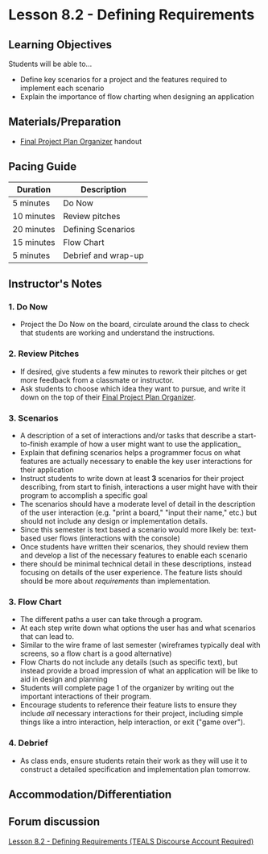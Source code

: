 # Lesson 8.2 - Defining Requirements

## Learning Objectives

Students will be able to...

* Define key scenarios for a project and the features required to implement each scenario
* Explain the importance of flow charting when designing an application

## Materials/Preparation

* [Final Project Plan Organizer] handout

## Pacing Guide

| Duration  | Description                                   |
| --------- | --------------------------------------------- |
| 5 minutes | Do Now |
| 10 minutes | Review pitches |
| 20 minutes | Defining Scenarios |
| 15 minutes | Flow Chart |
| 5 minutes | Debrief and wrap-up|

## Instructor's Notes

### 1. Do Now

* Project the Do Now on the board, circulate around the class to check that students are working and understand the instructions.

### 2. Review Pitches

* If desired, give students a few minutes to rework their pitches or get more feedback from a classmate or instructor.
* Ask students to choose which idea they want to pursue, and write it down on the top of their [Final Project Plan Organizer].

### 3. Scenarios

* A description of a set of interactions and/or tasks that describe a start-to-finish example of how a user might want to use the application_
* Explain that defining scenarios helps a programmer focus on what features are actually necessary to enable the key user interactions for their application
* Instruct students to write down at least **3** scenarios for their project describing, from start to finish, interactions a user might have with their program to accomplish a specific goal
* The scenarios should have a moderate level of detail in the description of the user interaction (e.g. "print a board," "input their name," etc.) but should not include any design or implementation details.
* Since this semester is text based a scenario would more likely be: text-based user flows (interactions with the console)
* Once students have written their scenarios, they should review them and develop a list of the necessary features to enable each scenario
* there should be minimal technical detail in these descriptions, instead focusing on details of the user experience.  The feature lists should should be more about _requirements_ than implementation.

### 3. Flow Chart

* The different paths a user can take through a program.
* At each step write down what options the user has and what scenarios that can lead to.
* Similar to the wire frame of last semester (wireframes typically deal with screens, so a flow chart is a good alternative)
* Flow Charts do not include any details (such as specific text), but instead provide a broad impression of what an application will be like to aid in design and planning
* Students will complete page 1 of the organizer by writing out the important interactions of their program.
* Encourage students to reference their feature lists to ensure they include _all_ necessary interactions for their project, including simple things like a intro interaction, help interaction, or exit ("game over").

### 4. Debrief

* As class ends, ensure students retain their work as they will use it to construct a detailed specification and implementation plan tomorrow.

## Accommodation/Differentiation

[Final Project Plan Organizer]:https://teals-introcs.gitbooks.io/2nd-semester-introduction-to-computer-science-pri/content/units/8_unit/final_project_plan_organizer.docx
[Final Project Development Plan]:https://teals-introcs.gitbooks.io/2nd-semester-introduction-to-computer-science-pri/content/units/8_unit/final_project_development_plan.docx

## Forum discussion

[Lesson 8.2 - Defining Requirements (TEALS Discourse Account Required)](https://forums.tealsk12.org/c/2nd-semester-unit-8-final-project/lesson-8-02-defining-requirements)

